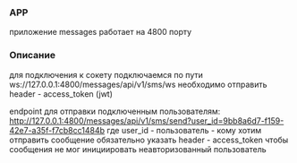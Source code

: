 ### APP

приложение messages работает на 4800 порту

### Описание

для подключения к сокету подключаемся по пути ws://127.0.0.1:4800/messages/api/v1/sms/ws
необходимо отправить header - access_token (jwt)

endpoint для отправки подключенным пользователям:
http://127.0.0.1:4800/messages/api/v1/sms/send?user_id=9bb8a6d7-f159-42e7-a35f-f7cb8cc1484b
где user_id - пользователь - кому хотим отправить сообщение
обязательно указать header - access_token чтобы сообщения не мог инициировать неавторизованный пользователь
